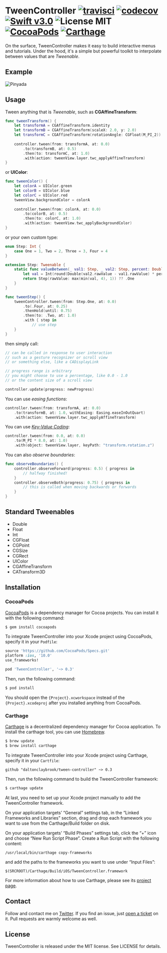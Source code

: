 # TweenController [![travisci](https://travis-ci.org/daltonclaybrook/tween-controller.svg?branch=master)](https://travis-ci.org/daltonclaybrook/tween-controller) [![codecov](https://codecov.io/gh/daltonclaybrook/tween-controller/branch/master/graph/badge.svg)](https://codecov.io/gh/daltonclaybrook/tween-controller) [![Swift v3.0](https://img.shields.io/badge/Swift-v3.0-orange.svg)](https://swift.org) ![License MIT](https://img.shields.io/badge/license-MIT-lightgrey.svg) [![CocoaPods](https://img.shields.io/badge/pod-v1.0.0-blue.svg)](https://cocoapods.org) [![Carthage](https://img.shields.io/badge/Carthage-compatible-green.svg)](https://github.com/Carthage/Carthage)

On the surface, TweenController makes it easy to build interactive menus and tutorials. Under the hood, it's a simple but powerful toolkit to interpolate between values that are *Tweenable*.

## Example
![Pinyada](https://raw.githubusercontent.com/daltonclaybrook/tween-controller/master/example.gif)

## Usage

Tween anything that is *Tweenable*, such as **CGAffineTransform**:

``` swift
func tweenTransform() {
    let transformA = CGAffineTransform.identity
    let transformB = CGAffineTransform(scaleX: 2.0, y: 2.0)
    let transformC = CGAffineTransform(rotationAngle: CGFloat(M_PI_2))
        
    controller.tween(from: transformA, at: 0.0)
        .to(transformB, at: 0.5)
        .then(to: transformC, at: 1.0)
        .with(action: tweenView.layer.twc_applyAffineTransform)
}
```
or **UIColor**:

``` swift
func tweenColor() {
    let colorA = UIColor.green
    let colorB = UIColor.blue
    let colorC = UIColor.red
    tweenView.backgroundColor = colorA
    
    controller.tween(from: colorA, at: 0.0)
        .to(colorB, at: 0.5)
        .then(to: colorC, at: 1.0)
        .with(action: tweenView.twc_applyBackgroundColor)
}
```
or your own custom type:

``` swift
enum Step: Int {
    case One = 1, Two = 2, Three = 3, Four = 4
}

extension Step: Tweenable {
    static func valueBetween(_ val1: Step, _ val2: Step, percent: Double) -> Step {
        let val = Int(round(Double(val2.rawValue - val1.rawValue) * percent + Double(val1.rawValue)))
        return Step(rawValue: max(min(val, 4), 1)) ?? .One
    }
}

func tweenStep() {
    tweenController.tween(from: Step.One, at: 0.0)
        .to(.Four, at: 0.25)
        .thenHold(until: 0.75)
        .then(to: .Two, at: 1.0)
        .with { step in
            // use step
    }
}
```

then simply call:

``` swift
// can be called in response to user interaction
// such as a gesture recognizer or scroll view
// or something else, like a CADisplayLink

// progress range is arbitrary
// you might choose to use a percentage, like 0.0 - 1.0
// or the content size of a scroll view

controller.update(progress: newProgress)
```

You can use *easing functions*:

``` swift
controller.tween(from: transformA, at: 0.0)
	.to(transformB, at: 1.0, withEasing: Easing.easeInOutQuart)
	.with(action: tweenView.layer.twc_applyAffineTransform)
```

You can use *[Key-Value Coding](https://developer.apple.com/library/ios/documentation/Cocoa/Conceptual/CoreAnimation_guide/Key-ValueCodingExtensions/Key-ValueCodingExtensions.html)*:

``` swift
controller.tween(from: 0.0, at: 0.0)
    .to(M_PI * 8.0, at: 1.0)
    .with(object: tweenView.layer, keyPath: "transform.rotation.z")
```

You can also *observe boundaries*:

``` swift
func observeBoundaries() {
    controller.observeForward(progress: 0.5) { progress in
        // halfway finished!
    }
    controller.observeBoth(progress: 0.75) { progress in
        // this is called when moving backwards or forwards
    }
}
```

## Standard Tweenables


* Double
* Float
* Int
* CGFloat
* CGPoint
* CGSize
* CGRect
* UIColor
* CGAffineTransform
* CATransform3D

## Installation

### CocoaPods

[CocoaPods](http://cocoapods.org) is a dependency manager for Cocoa projects. You can install it with the following command:

``` bash
$ gem install cocoapods
```


To integrate TweenController into your Xcode project using CocoaPods, specify it in your `Podfile`:

``` ruby
source 'https://github.com/CocoaPods/Specs.git'
platform :ios, '10.0'
use_frameworks!

pod 'TweenController', '~> 0.3'
```

Then, run the following command:

``` bash
$ pod install
```

You should open the `{Project}.xcworkspace` instead of the `{Project}.xcodeproj` after you installed anything from CocoaPods.

### Carthage

[Carthage](https://github.com/Carthage/Carthage) is a decentralized dependency manager for Cocoa application. To install the carthage tool, you can use [Homebrew](http://brew.sh).

``` bash
$ brew update
$ brew install carthage
```

To integrate TweenController into your Xcode project using Carthage, specify it in your `Cartfile`:

``` ogdl
github "daltonclaybrook/tween-controller" ~> 0.3
```

Then, run the following command to build the TweenController framework:

``` bash
$ carthage update

```

At last, you need to set up your Xcode project manually to add the TweenController framework.

On your application targets’ “General” settings tab, in the “Linked Frameworks and Libraries” section, drag and drop each framework you want to use from the Carthage/Build folder on disk.

On your application targets’ “Build Phases” settings tab, click the “+” icon and choose “New Run Script Phase”. Create a Run Script with the following content:

``` 
/usr/local/bin/carthage copy-frameworks
```

and add the paths to the frameworks you want to use under “Input Files”:

``` 
$(SRCROOT)/Carthage/Build/iOS/TweenController.framework
```

For more information about how to use Carthage, please see its [project page](https://github.com/Carthage/Carthage).


## Contact

Follow and contact me on [Twitter](http://twitter.com/daltonclaybrook). If you find an issue, just [open a ticket](https://github.com/daltonclaybrook/tween-controller/issues/new) on it. Pull requests are warmly welcome as well.

## License

TweenController is released under the MIT license. See LICENSE for details.
